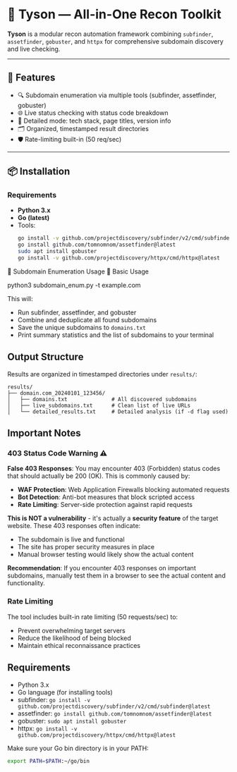 # 🥊 Tyson — All-in-One Recon Toolkit

**Tyson** is a modular recon automation framework combining `subfinder`, `assetfinder`, `gobuster`, and `httpx` for comprehensive subdomain discovery and live checking.

---

## 🚀 Features

- 🔍 Subdomain enumeration via multiple tools (subfinder, assetfinder, gobuster)
- 🌐 Live status checking with status code breakdown
- 🧠 Detailed mode: tech stack, page titles, version info
- 🗂️ Organized, timestamped result directories
- 🛡️ Rate-limiting built-in (50 req/sec)

---

## 📦 Installation

### Requirements

- **Python 3.x**
- **Go (latest)**
- Tools:
  ```bash
  go install -v github.com/projectdiscovery/subfinder/v2/cmd/subfinder@latest
  go install github.com/tomnomnom/assetfinder@latest
  sudo apt install gobuster
  go install -v github.com/projectdiscovery/httpx/cmd/httpx@latest

🧰 Subdomain Enumeration Usage
🔹 Basic Usage

python3 subdomain_enum.py -t example.com

This will:
- Run subfinder, assetfinder, and gobuster
- Combine and deduplicate all found subdomains
- Save the unique subdomains to `domains.txt`
- Print summary statistics and the list of subdomains to your terminal



## Output Structure

Results are organized in timestamped directories under `results/`:

```
results/
├── domain.com_20240101_123456/
│   ├── domains.txt              # All discovered subdomains
│   ├── live_subdomains.txt      # Clean list of live URLs
│   └── detailed_results.txt     # Detailed analysis (if -d flag used)
```

## Important Notes

### 403 Status Code Warning ⚠️

**False 403 Responses**: You may encounter 403 (Forbidden) status codes that should actually be 200 (OK). This is commonly caused by:

- **WAF Protection**: Web Application Firewalls blocking automated requests
- **Bot Detection**: Anti-bot measures that block scripted access
- **Rate Limiting**: Server-side protection against rapid requests

**This is NOT a vulnerability** - it's actually a **security feature** of the target website. These 403 responses often indicate:
- The subdomain is live and functional
- The site has proper security measures in place
- Manual browser testing would likely show the actual content

**Recommendation**: If you encounter 403 responses on important subdomains, manually test them in a browser to see the actual content and functionality.

### Rate Limiting

The tool includes built-in rate limiting (50 requests/sec) to:
- Prevent overwhelming target servers
- Reduce the likelihood of being blocked
- Maintain ethical reconnaissance practices

## Requirements

- Python 3.x
- Go language (for installing tools)
- subfinder: `go install -v github.com/projectdiscovery/subfinder/v2/cmd/subfinder@latest`
- assetfinder: `go install github.com/tomnomnom/assetfinder@latest`
- gobuster: `sudo apt install gobuster`
- httpx: `go install -v github.com/projectdiscovery/httpx/cmd/httpx@latest`

Make sure your Go bin directory is in your PATH:
```bash
export PATH=$PATH:~/go/bin
```
